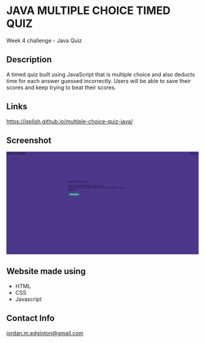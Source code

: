 # JAVA MULTIPLE CHOICE TIMED QUIZ

Week 4 challenge - Java Quiz

## Description

A timed quiz built using JavaScript that is multiple choice and also deducts time for each answer guessed incorrectly. Users will be able to save their scores and keep trying to beat their scores.

## Links

https://jsplish.github.io/multiple-choice-quiz-java/

## Screenshot

<img src=./assets/images/screenshot.png />

## Website made using

* HTML
* CSS
* Javascript

## Contact Info

jordan.m.edginton@gmail.com